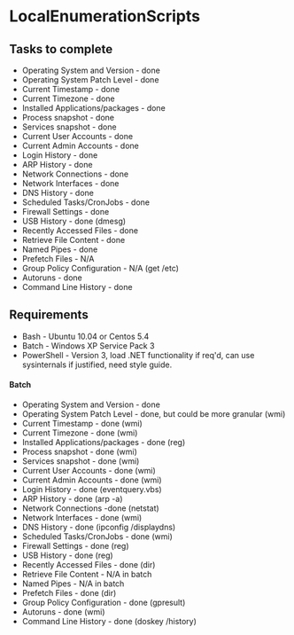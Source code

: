 # LocalEnumerationScripts

## Tasks to complete

- Operating System and Version - done
- Operating System Patch Level - done
- Current Timestamp - done
- Current Timezone - done
- Installed Applications/packages - done
- Process snapshot - done
- Services snapshot - done
- Current User Accounts  - done
- Current Admin Accounts - done
- Login History - done
- ARP History - done
- Network Connections - done
- Network Interfaces - done
- DNS History - done
- Scheduled Tasks/CronJobs - done
- Firewall Settings - done
- USB History - done (dmesg)
- Recently Accessed Files - done
- Retrieve File Content - done
- Named Pipes - done
- Prefetch Files - N/A
- Group Policy Configuration - N/A (get /etc)
- Autoruns - done
- Command Line History - done 

## Requirements
- Bash - Ubuntu 10.04 or Centos 5.4
- Batch - Windows XP Service Pack 3
- PowerShell - Version 3, load .NET functionality if req'd, can use sysinternals if justified, need style guide.  


#### Batch
- Operating System and Version - done
- Operating System Patch Level - done, but could be more granular (wmi)
- Current Timestamp - done (wmi)
- Current Timezone - done (wmi)
- Installed Applications/packages - done (reg)
- Process snapshot - done (wmi)
- Services snapshot - done (wmi)
- Current User Accounts - done (wmi)
- Current Admin Accounts - done (wmi)
- Login History - done (eventquery.vbs)
- ARP History - done (arp -a)
- Network Connections -done (netstat)
- Network Interfaces - done (wmi)
- DNS History - done (ipconfig /displaydns)
- Scheduled Tasks/CronJobs - done (wmi)
- Firewall Settings - done (reg)
- USB History - done (reg)
- Recently Accessed Files - done (dir)
- Retrieve File Content - N/A in batch
- Named Pipes - N/A in batch
- Prefetch Files - done (dir)
- Group Policy Configuration - done (gpresult)
- Autoruns - done (wmi)
- Command Line History - done (doskey /history)